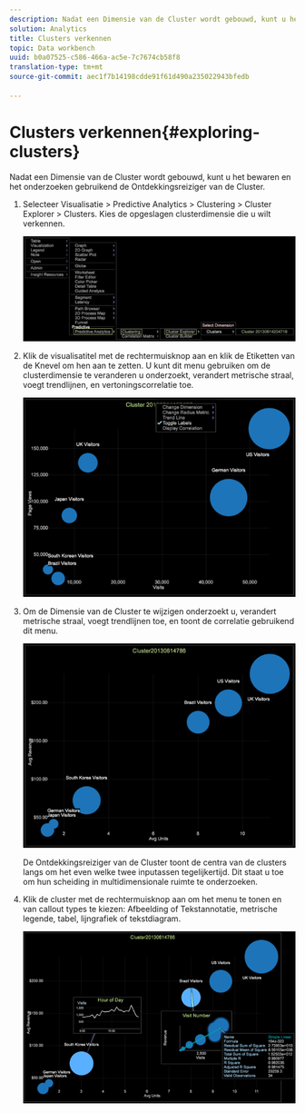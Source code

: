 ```yaml
---
description: Nadat een Dimensie van de Cluster wordt gebouwd, kunt u het bewaren en het onderzoeken gebruikend de Ontdekkingsreiziger van de Cluster.
solution: Analytics
title: Clusters verkennen
topic: Data workbench
uuid: b0a07525-c586-466a-ac5e-7c7674cb58f8
translation-type: tm+mt
source-git-commit: aec1f7b14198cdde91f61d490a235022943bfedb

---
```



# Clusters verkennen{#exploring-clusters}

Nadat een Dimensie van de Cluster wordt gebouwd, kunt u het bewaren en het onderzoeken gebruikend de Ontdekkingsreiziger van de Cluster.

1. Selecteer Visualisatie > Predictive Analytics > Clustering > Cluster Explorer > Clusters. Kies de opgeslagen clusterdimensie die u wilt verkennen.

   ![](assets/explore_clusters_1.png)

1. Klik de visualisatitel met de rechtermuisknop aan en klik de Etiketten van de Knevel om hen aan te zetten. U kunt dit menu gebruiken om de clusterdimensie te veranderen u onderzoekt, verandert metrische straal, voegt trendlijnen, en vertoningscorrelatie toe.

   ![](assets/explore_clusters_2.png)

1. Om de Dimensie van de Cluster te wijzigen onderzoekt u, verandert metrische straal, voegt trendlijnen toe, en toont de correlatie gebruikend dit menu.

   ![](assets/explore_clusters_3.png)

   De Ontdekkingsreiziger van de Cluster toont de centra van de clusters langs om het even welke twee inputassen tegelijkertijd. Dit staat u toe om hun scheiding in multidimensionale ruimte te onderzoeken.

1. Klik de cluster met de rechtermuisknop aan om het menu te tonen en van callout types te kiezen: Afbeelding of Tekstannotatie, metrische legende, tabel, lijngrafiek of tekstdiagram.

   ![](assets/explore_clusters_4.png)

